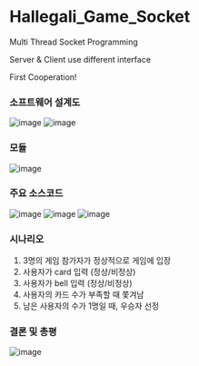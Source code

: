 # Hallegali_Game_Socket

Multi Thread Socket Programming

Server & Client use different interface

First Cooperation!

### 소프트웨어 설계도
![image](https://user-images.githubusercontent.com/79956705/230768919-8f34c1c6-c273-4175-9cab-7b4a9dfc42d6.png)
![image](https://user-images.githubusercontent.com/79956705/230768925-08ec7121-d491-4c8f-a142-acffaa2a8f75.png)


### 모듈
![image](https://user-images.githubusercontent.com/79956705/230768942-e7612f61-349e-44d8-af0f-9ca1c713665b.png)

### 주요 소스코드
![image](https://user-images.githubusercontent.com/79956705/230768957-7bc929ae-8b6c-46ed-9cfb-dfc2cd2c1053.png)
![image](https://user-images.githubusercontent.com/79956705/230768958-ecc4bbaa-c7ea-4d1f-980e-b0c5a01bc2e7.png)
![image](https://user-images.githubusercontent.com/79956705/230768959-1864f180-ac88-4476-a112-c14bf05d3ca2.png)

### 시나리오
1. 3명의 게임 참가자가 정상적으로 게임에 입장
2. 사용자가 card 입력 (정상/비정상)
3. 사용자가 bell 입력 (정상/비정상)
4. 사용자의 카드 수가 부족할 때 쫓겨남
5. 남은 사용자의 수가 1명일 때, 우승자 선정


### 결론 및 총평
![image](https://user-images.githubusercontent.com/79956705/230769026-34317c04-e8e7-4dcc-b0cd-ceba8cafc294.png)
